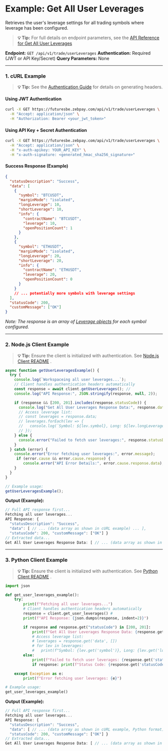 # Example: Get All User Leverages

Retrieves the user's leverage settings for all trading symbols where leverage has been configured.

> **💡 Tip:** For full details on endpoint parameters, see the [API Reference for Get All User Leverages](../../../../api-reference/private-endpoints/trade.md#get-user-leverages)

**Endpoint:** `GET /api/v1/trade/userLeverages`
**Authentication:** Required (JWT or API Key/Secret)
**Query Parameters:** None

-----

### 1. cURL Example

> **💡 Tip:** See the [Authentication Guide](../../../../api-reference/authentication.md) for details on generating headers.

#### Using JWT Authentication

```bash
curl -X GET https://futuresbe.zebpay.com/api/v1/trade/userLeverages \
  -H "Accept: application/json" \
  -H "Authorization: Bearer <your_jwt_token>"
````

#### Using API Key + Secret Authentication
```bash
curl -X GET https://futuresbe.zebpay.com/api/v1/trade/userLeverages \
  -H "Accept: application/json" \
  -H "x-auth-apikey: YOUR_API_KEY" \
  -H "x-auth-signature: <generated_hmac_sha256_signature>"
```

#### Success Response (Example)

```json
{
  "statusDescription": "Success",
  "data": [
    {
      "symbol": "BTCUSDT",
      "marginMode": "isolated",
      "longLeverage": 10,
      "shortLeverage": 10,
      "info": {
        "contractName": "BTCUSDT",
        "leverage": 10,
        "openPositionCount": 1
      }
    },
    {
      "symbol": "ETHUSDT",
      "marginMode": "isolated",
      "longLeverage": 20,
      "shortLeverage": 20,
      "info": {
        "contractName": "ETHUSDT",
        "leverage": 20,
        "openPositionCount": 0
      }
    }
    // ... potentially more symbols with leverage settings
  ],
  "statusCode": 200,
  "customMessage": ["OK"]
}
```

*Note: The response is an array of [Leverage objects](../../../../api-reference/data-models.md#leverage) for each symbol configured.*

-----

### 2\. Node.js Client Example

> **💡 Tip:** Ensure the client is initialized with authentication. See [Node.js Client README](../../../../clients/rest-http/node/README.md) .

```javascript
async function getUserLeveragesExample() {
  try {
    console.log(`Workspaceing all user leverages...`);
    // Client handles authentication headers automatically
    const response = await client.getUserLeverages(); //
    console.log("API Response:", JSON.stringify(response, null, 2));

    if (response && [200, 201].includes(response.statusCode)) {
      console.log("Get All User Leverages Response Data:", response.data);
      // Access leverage list:
      // const leverages = response.data;
      // leverages.forEach(lev => {
      //   console.log(`Symbol: ${lev.symbol}, Long: ${lev.longLeverage}x, Short: ${lev.shortLeverage}x`);
      // });
    } else {
      console.error("Failed to fetch user leverages:", response.statusDescription);
    }
  } catch (error) {
    console.error("Error fetching user leverages:", error.message);
     if (error.cause && error.cause.response) {
        console.error("API Error Details:", error.cause.response.data);
    }
  }
}

// Example usage:
getUserLeveragesExample();
```

**Output (Example):**

```js
// Full API response first...
Fetching all user leverages...
API Response: {
  "statusDescription": "Success",
  "data": [ // ... (data array as shown in cURL example) ... ],
  "statusCode": 200, "customMessage": ["OK"] }
// Extracted data...
Get All User Leverages Response Data: [ // ... (data array as shown in cURL example) ... ]
```

-----

### 3\. Python Client Example

> **💡 Tip:** Ensure the client is initialized with authentication. See [Python Client README](../../../../clients/rest-http/python/README.md) .

```python
import json

def get_user_leverages_example():
    try:
        print(f"Fetching all user leverages...")
        # Client handles authentication headers automatically
        response = client.get_user_leverages() #
        print(f"API Response: {json.dumps(response, indent=2)}")

        if response and response.get("statusCode") in [200, 201]:
            print(f"Get All User Leverages Response Data: {response.get('data')}")
            # Access leverage list:
            # leverages = response.get('data', [])
            # for lev in leverages:
            #   print(f"Symbol: {lev.get('symbol')}, Long: {lev.get('longLeverage')}x, Short: {lev.get('shortLeverage')}x")
        else:
            print(f"Failed to fetch user leverages: {response.get('statusDescription')}")
            if response: print(f"Status Code: {response.get('statusCode')}")

    except Exception as e:
        print(f"Error fetching user leverages: {e}")

# Example usage:
get_user_leverages_example()
```

**Output (Example):**

```js
// Full API response first...
Fetching all user leverages...
API Response: {
  "statusDescription": "Success",
  "data": [ // ... (data array as shown in cURL example, Python format) ... ],
  "statusCode": 200, "customMessage": ["OK"] }
// Extracted data...
Get All User Leverages Response Data: [ // ... (data array as shown in cURL example, Python format) ... ]
```
